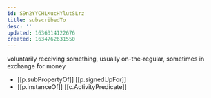 ```yaml
---
id: S9n2YYCHLKucHYlutSLrz
title: subscribedTo
desc: ''
updated: 1636314122676
created: 1634762631550
---
```


voluntarily receiving something, usually on-the-regular, sometimes in exchange for money

- [[p.subPropertyOf]] [[p.signedUpFor]]
- [[p.instanceOf]] [[c.ActivityPredicate]]
